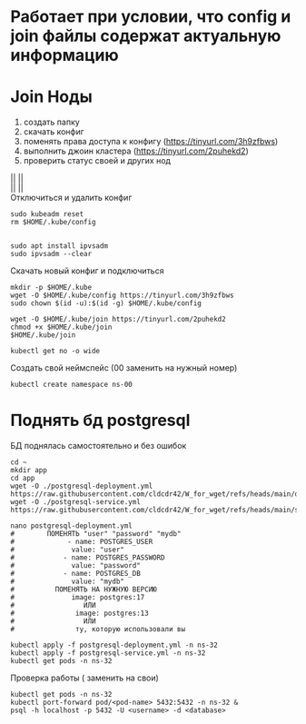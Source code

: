 # Работает при условии, что config и join файлы содержат актуальную информацию

# Join Ноды
1) создать папку
2) скачать конфиг
3) поменять права доступа к конфигу (https://tinyurl.com/3h9zfbws)
4) выполнить джоин кластера (https://tinyurl.com/2puhekd2)
5) проверить статус своей и других нод

 ||      ||  
 ||      ||    
Отключиться и удалить конфиг

```
sudo kubeadm reset
rm $HOME/.kube/config


sudo apt install ipvsadm
sudo ipvsadm --clear
```

Скачать новый конфиг и подключиться
```
mkdir -p $HOME/.kube 
wget -O $HOME/.kube/config https://tinyurl.com/3h9zfbws
sudo chown $(id -u):$(id -g) $HOME/.kube/config

wget -O $HOME/.kube/join https://tinyurl.com/2puhekd2
chmod +x $HOME/.kube/join
$HOME/.kube/join

kubectl get no -o wide 
```
Создать свой неймспейс (00 заменить на нужный номер)

```
kubectl create namespace ns-00
```

# Поднять бд postgresql
БД поднялась самостоятельно и без ошибок
```
cd ~
mkdir app
cd app
wget -O ./postgresql-deployment.yml https://raw.githubusercontent.com/cldcdr42/W_for_wget/refs/heads/main/dep
wget -O ./postgresql-service.yml https://raw.githubusercontent.com/cldcdr42/W_for_wget/refs/heads/main/ser

nano postgresql-deployment.yml
#        ПОМЕНЯТЬ "user" "password" "mydb"
#             - name: POSTGRES_USER
#              value: "user"
#            - name: POSTGRES_PASSWORD
#              value: "password"
#            - name: POSTGRES_DB
#              value: "mydb"
#          ПОМЕНЯТЬ НА НУЖНУЮ ВЕРСИЮ
#              image: postgres:17
#                 ИЛИ
#               image: postgres:13
#                 ИЛИ
#               ту, которую использовали вы

kubectl apply -f postgresql-deployment.yml -n ns-32
kubectl apply -f postgresql-service.yml -n ns-32
kubectl get pods -n ns-32
```
Проверка работы (<pod-name> <username> <database> заменить на свои)
```
kubectl get pods -n ns-32
kubectl port-forward pod/<pod-name> 5432:5432 -n ns-32 &
psql -h localhost -p 5432 -U <username> -d <database>
```
